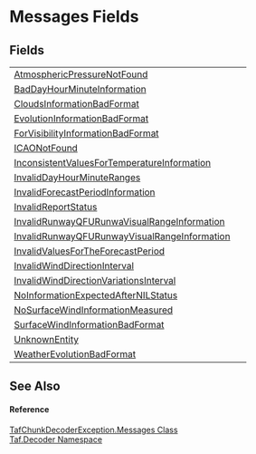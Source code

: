 # Messages Fields




## Fields
<table>
<tr>
<td><a href="F_Taf_Decoder_TafChunkDecoderException_Messages_AtmosphericPressureNotFound.md">AtmosphericPressureNotFound</a></td>
<td> </td></tr>
<tr>
<td><a href="F_Taf_Decoder_TafChunkDecoderException_Messages_BadDayHourMinuteInformation.md">BadDayHourMinuteInformation</a></td>
<td> </td></tr>
<tr>
<td><a href="F_Taf_Decoder_TafChunkDecoderException_Messages_CloudsInformationBadFormat.md">CloudsInformationBadFormat</a></td>
<td> </td></tr>
<tr>
<td><a href="F_Taf_Decoder_TafChunkDecoderException_Messages_EvolutionInformationBadFormat.md">EvolutionInformationBadFormat</a></td>
<td> </td></tr>
<tr>
<td><a href="F_Taf_Decoder_TafChunkDecoderException_Messages_ForVisibilityInformationBadFormat.md">ForVisibilityInformationBadFormat</a></td>
<td> </td></tr>
<tr>
<td><a href="F_Taf_Decoder_TafChunkDecoderException_Messages_ICAONotFound.md">ICAONotFound</a></td>
<td> </td></tr>
<tr>
<td><a href="F_Taf_Decoder_TafChunkDecoderException_Messages_InconsistentValuesForTemperatureInformation.md">InconsistentValuesForTemperatureInformation</a></td>
<td> </td></tr>
<tr>
<td><a href="F_Taf_Decoder_TafChunkDecoderException_Messages_InvalidDayHourMinuteRanges.md">InvalidDayHourMinuteRanges</a></td>
<td> </td></tr>
<tr>
<td><a href="F_Taf_Decoder_TafChunkDecoderException_Messages_InvalidForecastPeriodInformation.md">InvalidForecastPeriodInformation</a></td>
<td> </td></tr>
<tr>
<td><a href="F_Taf_Decoder_TafChunkDecoderException_Messages_InvalidReportStatus.md">InvalidReportStatus</a></td>
<td> </td></tr>
<tr>
<td><a href="F_Taf_Decoder_TafChunkDecoderException_Messages_InvalidRunwayQFURunwaVisualRangeInformation.md">InvalidRunwayQFURunwaVisualRangeInformation</a></td>
<td> </td></tr>
<tr>
<td><a href="F_Taf_Decoder_TafChunkDecoderException_Messages_InvalidRunwayQFURunwayVisualRangeInformation.md">InvalidRunwayQFURunwayVisualRangeInformation</a></td>
<td> </td></tr>
<tr>
<td><a href="F_Taf_Decoder_TafChunkDecoderException_Messages_InvalidValuesForTheForecastPeriod.md">InvalidValuesForTheForecastPeriod</a></td>
<td> </td></tr>
<tr>
<td><a href="F_Taf_Decoder_TafChunkDecoderException_Messages_InvalidWindDirectionInterval.md">InvalidWindDirectionInterval</a></td>
<td> </td></tr>
<tr>
<td><a href="F_Taf_Decoder_TafChunkDecoderException_Messages_InvalidWindDirectionVariationsInterval.md">InvalidWindDirectionVariationsInterval</a></td>
<td> </td></tr>
<tr>
<td><a href="F_Taf_Decoder_TafChunkDecoderException_Messages_NoInformationExpectedAfterNILStatus.md">NoInformationExpectedAfterNILStatus</a></td>
<td> </td></tr>
<tr>
<td><a href="F_Taf_Decoder_TafChunkDecoderException_Messages_NoSurfaceWindInformationMeasured.md">NoSurfaceWindInformationMeasured</a></td>
<td> </td></tr>
<tr>
<td><a href="F_Taf_Decoder_TafChunkDecoderException_Messages_SurfaceWindInformationBadFormat.md">SurfaceWindInformationBadFormat</a></td>
<td> </td></tr>
<tr>
<td><a href="F_Taf_Decoder_TafChunkDecoderException_Messages_UnknownEntity.md">UnknownEntity</a></td>
<td> </td></tr>
<tr>
<td><a href="F_Taf_Decoder_TafChunkDecoderException_Messages_WeatherEvolutionBadFormat.md">WeatherEvolutionBadFormat</a></td>
<td> </td></tr>
</table>

## See Also


#### Reference
<a href="T_Taf_Decoder_TafChunkDecoderException_Messages.md">TafChunkDecoderException.Messages Class</a>  
<a href="N_Taf_Decoder.md">Taf.Decoder Namespace</a>  
